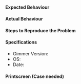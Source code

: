 #### Expected Behaviour

#### Actual Behaviour

#### Steps to Reproduce the Problem

#### Specifications
 - Gimmer Version:
 - OS:
 - Date:
 
#### Printscreen (Case needed)
